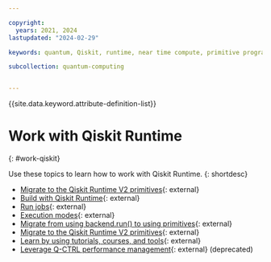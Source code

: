 ```yaml
---

copyright:
  years: 2021, 2024
lastupdated: "2024-02-29"

keywords: quantum, Qiskit, runtime, near time compute, primitive programs

subcollection: quantum-computing


---
```



{{site.data.keyword.attribute-definition-list}}

# Work with Qiskit Runtime
{: #work-qiskit}

Use these topics to learn how to work with Qiskit Runtime.
{: shortdesc}

- [Migrate to the Qiskit Runtime V2 primitives](https://docs.quantum.ibm.com/api/migration-guides/v2-primitives){: external}
- [Build with Qiskit Runtime](https://docs.quantum.ibm.com/guides){: external}
- [Run jobs](https://docs.quantum.ibm.com/guides){: external}
- [Execution modes](https://docs.quantum.ibm.com/guides/execution-modes){: external}
- [Migrate from using backend.run() to using primitives](https://docs.quantum.ibm.com/api/migration-guides/qiskit-runtime){: external}
- [Migrate to the Qiskit Runtime V2 primitives](https://docs.quantum.ibm.com/api/migration-guides/v2-primitives){: external}
- [Learn by using tutorials, courses, and tools](https://learning.quantum.ibm.com){: external}
- [Leverage Q-CTRL performance management](https://docs.q-ctrl.com/q-ctrl-embedded){: external} (deprecated)
